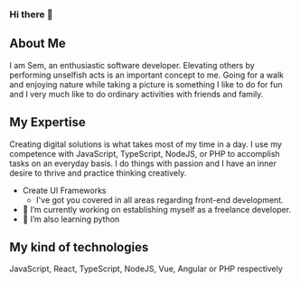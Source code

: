 ### Hi there 👋

<!--
**semosem/semosem** is a ✨ _special_ ✨ repository because its `README.md` (this file) appears on your GitHub profile.

Here are some ideas to get you started:


- 💬 Ask me about ...
- 📫 How to reach me: ...
- 😄 Pronouns: ...

-->
## About Me

I am Sem, an enthusiastic software developer. Elevating others by performing unselfish acts is an important concept to me. 
Going for a walk and enjoying nature while taking a picture is something I like to do for fun and I very much like to do ordinary activities with friends and family. 

## My Expertise

Creating digital solutions is what takes most of my time in a day. I use my competence with JavaScript, TypeScript, NodeJS, or PHP to accomplish tasks on an everyday basis. I do things with passion and I have an inner desire to thrive and practice thinking creatively.

- Create UI Frameworks
  -  I've got you covered in all areas regarding front-end development.
- 🔭 I’m currently working on establishing myself as a freelance developer. 
- 🌱 I’m also learning python


## My kind of technologies

JavaScript, React, TypeScript, NodeJS,  Vue, Angular or PHP respectively
